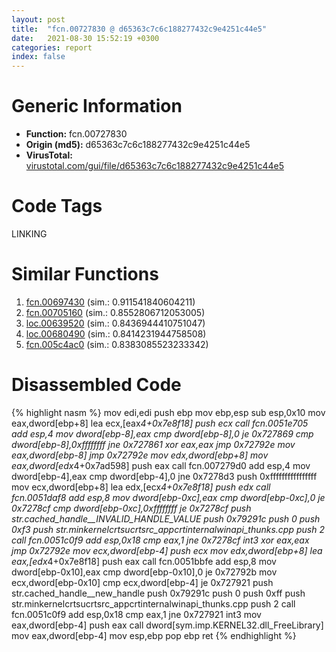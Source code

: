 ```yaml
---
layout: post
title:  "fcn.00727830 @ d65363c7c6c188277432c9e4251c44e5"
date:   2021-08-30 15:52:19 +0300
categories: report
index: false
---
```


# Generic Information
- **Function:** fcn.00727830
- **Origin (md5):** d65363c7c6c188277432c9e4251c44e5
- **VirusTotal:** [virustotal.com/gui/file/d65363c7c6c188277432c9e4251c44e5][virustotal_ref]

# Code Tags
<span class="tag" id="LINKING">LINKING</span>


# Similar Functions

1. [fcn.00697430][similar_1_ref] (sim.: 0.911541840604211)
2. [fcn.00705160][similar_2_ref] (sim.: 0.8552806712053005)
3. [loc.00639520][similar_3_ref] (sim.: 0.8436944410751047)
4. [loc.00680490][similar_4_ref] (sim.: 0.8414231944758508)
5. [fcn.005c4ac0][similar_5_ref] (sim.: 0.8383085523233342)


# Disassembled Code

{% highlight nasm %}
mov edi,edi
push ebp
mov ebp,esp
sub esp,0x10
mov eax,dword[ebp+8]
lea ecx,[eax*4+0x7e8f18]
push ecx
call fcn.0051e705
add esp,4
mov dword[ebp-8],eax
cmp dword[ebp-8],0
je 0x727869
cmp dword[ebp-8],0xffffffff
jne 0x727861
xor eax,eax
jmp 0x72792e
mov eax,dword[ebp-8]
jmp 0x72792e
mov edx,dword[ebp+8]
mov eax,dword[edx*4+0x7ad598]
push eax
call fcn.007279d0
add esp,4
mov dword[ebp-4],eax
cmp dword[ebp-4],0
jne 0x7278d3
push 0xffffffffffffffff
mov ecx,dword[ebp+8]
lea edx,[ecx*4+0x7e8f18]
push edx
call fcn.0051daf8
add esp,8
mov dword[ebp-0xc],eax
cmp dword[ebp-0xc],0
je 0x7278cf
cmp dword[ebp-0xc],0xffffffff
je 0x7278cf
push str.cached_handle__INVALID_HANDLE_VALUE
push 0x79291c
push 0
push 0xf3
push str.minkernelcrtsucrtsrc_appcrtinternalwinapi_thunks.cpp
push 2
call fcn.0051c0f9
add esp,0x18
cmp eax,1
jne 0x7278cf
int3 
xor eax,eax
jmp 0x72792e
mov ecx,dword[ebp-4]
push ecx
mov edx,dword[ebp+8]
lea eax,[edx*4+0x7e8f18]
push eax
call fcn.0051bbfe
add esp,8
mov dword[ebp-0x10],eax
cmp dword[ebp-0x10],0
je 0x72792b
mov ecx,dword[ebp-0x10]
cmp ecx,dword[ebp-4]
je 0x727921
push str.cached_handle__new_handle
push 0x79291c
push 0
push 0xff
push str.minkernelcrtsucrtsrc_appcrtinternalwinapi_thunks.cpp
push 2
call fcn.0051c0f9
add esp,0x18
cmp eax,1
jne 0x727921
int3 
mov eax,dword[ebp-4]
push eax
call dword[sym.imp.KERNEL32.dll_FreeLibrary]
mov eax,dword[ebp-4]
mov esp,ebp
pop ebp
ret 
{% endhighlight %}


[similar_1_ref]: /report/fcn.00697430@d65363c7c6c188277432c9e4251c44e5
[similar_2_ref]: /report/fcn.00705160@d65363c7c6c188277432c9e4251c44e5
[similar_3_ref]: /report/loc.00639520@d65363c7c6c188277432c9e4251c44e5
[similar_4_ref]: /report/loc.00680490@d65363c7c6c188277432c9e4251c44e5
[similar_5_ref]: /report/fcn.005c4ac0@d65363c7c6c188277432c9e4251c44e5
[virustotal_ref]: https://www.virustotal.com/gui/file/d65363c7c6c188277432c9e4251c44e5